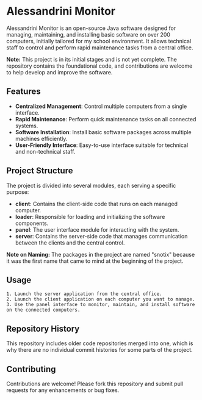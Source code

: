 
# Alessandrini Monitor

Alessandrini Monitor is an open-source Java software designed for managing, maintaining, and installing basic software on over 200 computers, initially tailored for my school environment. It allows technical staff to control and perform rapid maintenance tasks from a central office.

**Note:** This project is in its initial stages and is not yet complete. The repository contains the foundational code, and contributions are welcome to help develop and improve the software.

## Features

- **Centralized Management**: Control multiple computers from a single interface.
- **Rapid Maintenance**: Perform quick maintenance tasks on all connected systems.
- **Software Installation**: Install basic software packages across multiple machines efficiently.
- **User-Friendly Interface**: Easy-to-use interface suitable for technical and non-technical staff.

## Project Structure

The project is divided into several modules, each serving a specific purpose:

- **client**: Contains the client-side code that runs on each managed computer.
- **loader**: Responsible for loading and initializing the software components.
- **panel**: The user interface module for interacting with the system.
- **server**: Contains the server-side code that manages communication between the clients and the central control.

**Note on Naming:** The packages in the project are named "snotix" because it was the first name that came to mind at the beginning of the project.


## Usage

    1. Launch the server application from the central office.
    2. Launch the client application on each computer you want to manage.
    3. Use the panel interface to monitor, maintain, and install software on the connected computers.

## Repository History

This repository includes older code repositories merged into one, which is why there are no individual commit histories for some parts of the project.

## Contributing

Contributions are welcome! Please fork this repository and submit pull requests for any enhancements or bug fixes.
